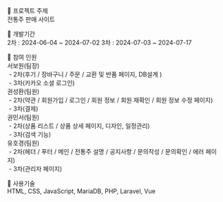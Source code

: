 📌 프로젝트 주제 <br>
전통주 판매 사이트

📌 개발기간 <br>
2차 : 2024-06-04 ~ 2024-07-02
3차 : 2024-07-03 ~ 2024-07-17

📌 참여 인원<br>
서보원(팀장) <br>
 &nbsp;- 2차(후기 / 장바구니 / 주문 / 교환 및 반품 페이지, DB설계 ) <br>
 &nbsp;- 3차(카카오 소셜 로그인) <br>
권성환(팀원)<br>
 &nbsp;- 2차(약관 / 회원가입 / 로그인 / 회원 정보 / 회원 재확인 / 회원 정보 수정 페이지) <br>
 &nbsp;- 3차(결제) <br>
권민서(팀원)<br>
 &nbsp;- 2차(상품 리스트 / 상품 상세 페이지, 디자인, 일정관리) <br>
 &nbsp;- 3차(검색 기능) <br>
유호경(팀원)<br>
 &nbsp;- 2차(헤더 / 푸터 / 메인 / 전통주 설명 / 공지사항 / 문의작성 / 문의확인 / 에러 페이지) <br>
 &nbsp;- 3차(관리자 페이지) <br>

📌 사용기술 <br>
HTML, CSS, JavaScript, MariaDB, PHP, Laravel, Vue
